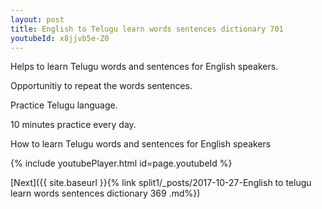```yaml
---
layout: post
title: English to Telugu learn words sentences dictionary 701 
youtubeId: x8jjvb5e-Z0
---
```

 
 
Helps to learn Telugu words and sentences for English speakers.

Opportunitiy to repeat the words sentences. 

Practice Telugu language. 
 
10 minutes practice every day. 
 
How to learn Telugu words and sentences for English speakers 
 
{% include youtubePlayer.html id=page.youtubeId %}
 
 
[Next]({{ site.baseurl }}{% link  split1/_posts/2017-10-27-English to telugu learn words sentences dictionary 369 .md%})
 

